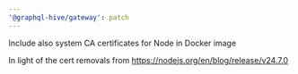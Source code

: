 ```yaml
---
'@graphql-hive/gateway': patch
---
```


Include also system CA certificates for Node in Docker image

In light of the cert removals from https://nodejs.org/en/blog/release/v24.7.0